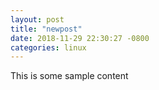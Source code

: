 ```yaml
---
layout: post
title: "newpost"
date: 2018-11-29 22:30:27 -0800
categories: linux
---
```


This is some sample content


